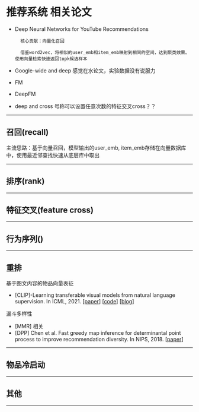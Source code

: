 # 推荐系统 相关论文

* Deep Neural Networks for YouTube Recommendations

        核心贡献：向量化召回 

        借鉴word2vec，将相似的user_emb和item_emb映射到相同的空间，达到聚类效果。使用向量检索快速返回topk候选样本

* Google-wide and deep
        感觉在水论文，实验数据没有说服力

* FM

* DeepFM

* deep and cross 
        号称可以设置任意次数的特征交叉cross？？

---
## 召回(recall)
主流思路：基于向量召回，模型输出的user_emb, item_emb存储在向量数据库中，使用最近邻查找快速从底层库中取出

---
## 排序(rank)
---
## 特征交叉(feature cross)
---
## 行为序列()
---
## 重排

基于图文内容的物品向量表征
* [CLIP]-Learning transferable visual models from natural language
supervision. In ICML, 2021. [[paper](https://arxiv.org/abs/2103.00020)] [[code](https://github.com/openai/CLIP)] [[blog](https://openai.com/research/clip)]

漏斗多样性
* [MMR] 相关
* [DPP] Chen et al. Fast greedy map inference for determinantal point process to improve
recommendation diversity. In NIPS, 2018. [[paper](https://arxiv.org/pdf/1709.05135.pdf)]
---
## 物品冷启动
---
## 其他

---






